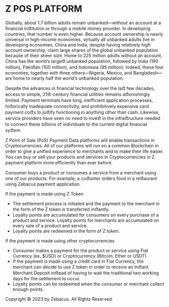 # Z POS PLATFORM

Globally, about 1.7 billion adults remain unbanked—without an account at a ﬁnancial inﬆitution or through a mobile money provider. In developing countries, that number is even higher. Because account ownership is nearly universal in high-income economies, virtually all unbanked adults live in developing economies. China and India, despite having relatively high account ownership, claim large shares of the global unbanked population because of their sheer size. Home to 225 million adults without an account, China has the world’s largeﬆ unbanked population, followed by India (190 million), Pakiﬆan (100 million), and Indonesia (95 million). Indeed, these four economies, together with three others—Nigeria, Mexico, and Bangladesh—are home to nearly half the world’s unbanked population.

Despite the advances in ﬁnancial technology over the laﬆ few decades, access to simple, 21ﬆ-century ﬁnancial utilities remains aﬆonishingly limited. Payment terminals have long, ineﬃcient application processes, hiﬆorically inadequate connectivity, and prohibitively expensive card payment coﬆs to juﬆify functioning in anything other than cash. Likewise, service providers have seen no need to inveﬆ in the infraﬆructure needed to connect these billions of individuals to the current digital ﬁnancial syﬆem.

Z Point of Sale (PoS) Payment Data platforms will enable transactions in Cryptocurrencies. All of our platforms will run on a common Blockchain in order to give a uniﬁed experience to merchants and to make their life easier. You can buy or sell your products and services in Cryptocurrencies in Z payment platform more eﬃciently than ever before.

Consumer buys a product or consumes a service from a merchant using one of our products. For example, a cuﬆomer orders food in a reﬆaurant using Zebacus payment application.

If the payment is made using Z Token

* The settlement process is initiated and the payment to the merchant in the form of the Z token is transferred inﬆantly.
* Loyalty points are accumulated for consumers on every purchase of a product and service. Loyalty points for merchants are accumulated on every sale of a product and service.
* Loyalty points are redeemed in the form of Z token.

If the payment is made using other cryptocurrencies

* Consumer makes a payment for the product or service using Fiat Currency (ex. $USD) or Cryptocurrency (Bitcoin, Ether or USDT)
* If the payment is made using a credit card in Fiat Currency, the merchant can decide to use Z token in order to receive an Inﬆant Merchant Deposit inﬆead of having to wait the traditional two working days for the settlement to occur.
* Loyalty points can be redeemed when the consumer or merchant collect enough points.



Copyright © 2023 by Zebacus. All Rights Reserved.
